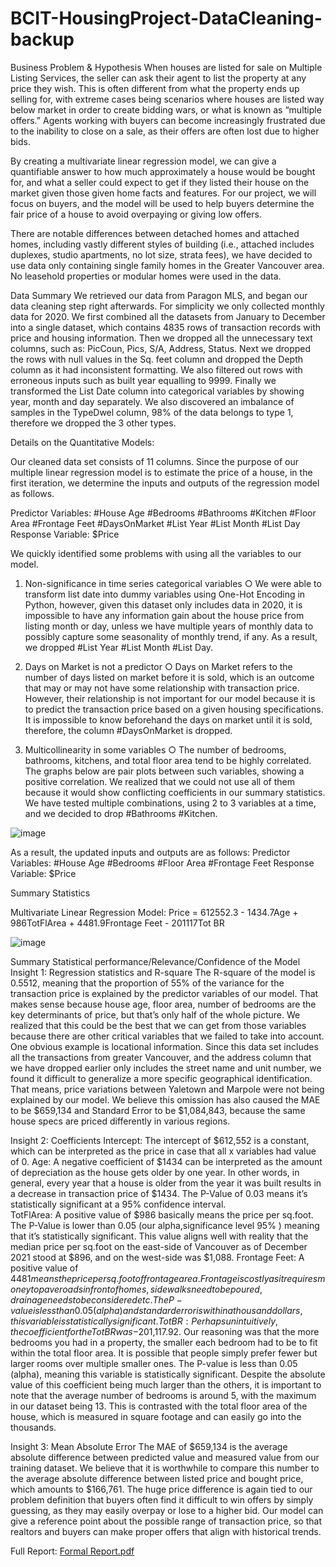 # BCIT-HousingProject-DataCleaning-backup

Business Problem & Hypothesis
When houses are listed for sale on Multiple Listing Services, the seller can ask their agent to list the property at any price they wish. This is often different from what the property ends up selling for, with extreme cases being scenarios where houses are listed way below market in order to create bidding wars, or what is known as “multiple offers.” Agents working with buyers can become increasingly frustrated due to the inability to close on a sale, as their offers are often lost due to higher bids. 

By creating a multivariate linear regression model, we can give a quantifiable answer to how much approximately a house would be bought for, and what a seller could expect to get if they listed their house on the market given those given home facts and features. For our project, we will focus on buyers, and the model will be used to help buyers determine the fair price of a house to avoid overpaying or giving low offers. 

There are notable differences between detached homes and attached homes, including vastly different styles of building (i.e., attached includes duplexes, studio apartments, no lot size, strata fees), we have decided to use data only containing single family homes in the Greater Vancouver area. No leasehold properties or modular homes were used in the data. 


Data Summary
We retrieved our data from Paragon MLS, and began our data cleaning step right afterwards. For simplicity we only collected monthly data for 2020. We first combined all the datasets from January to December into a single dataset, which contains 4835 rows of transaction records with price and housing information. Then we dropped all the unnecessary text columns, such as: PicCoun, Pics, S/A, Address, Status. Next we dropped the rows with null values in the Sq. feet column and dropped the Depth column as it had inconsistent formatting. We also filtered out rows with erroneous inputs such as built year equalling to 9999. Finally we transformed the List Date column into categorical variables by showing year, month and day separately. We also discovered an imbalance of samples in the TypeDwel column, 98% of the data belongs to type 1, therefore we dropped the 3 other types. 

Details on the Quantitative Models:

Our cleaned data set consists of 11 columns. Since the purpose of our multiple linear regression model is to estimate the price of a house, in the first iteration, we determine the inputs and outputs of the regression model as follows.

Predictor Variables: #House Age #Bedrooms #Bathrooms #Kitchen #Floor Area #Frontage Feet #DaysOnMarket #List Year #List Month #List Day
Response Variable: $Price

We quickly identified some problems with using all the variables to our model.

1.	Non-significance in time series categorical variables
○	We were able to transform list date into dummy variables using One-Hot Encoding in Python, however, given this dataset only includes data in 2020, it is impossible to have any information gain about the house price from listing month or day, unless we have multiple years of monthly data to possibly capture some seasonality of monthly trend, if any. As a result, we dropped #List Year #List Month #List Day.

2.	Days on Market is not a predictor
○	Days on Market refers to the number of days listed on market before it is sold, which is an outcome that may or may not have some relationship with transaction price. However, their relationship is not important for our model because it is to predict the transaction price based on a given housing specifications. It is impossible to know beforehand the days on market until it is sold, therefore, the column #DaysOnMarket is dropped. 

3.	Multicollinearity in some variables
○	The number of bedrooms, bathrooms, kitchens, and total floor area tend to be highly correlated. The graphs below are pair plots between such variables, showing a positive correlation. We realized that we could not use all of them because it would show conflicting coefficients in our summary statistics. We have tested multiple combinations, using 2 to 3 variables at a time, and we decided to drop #Bathrooms #Kitchen.

![image](https://user-images.githubusercontent.com/91990283/158269240-1aa83c8f-a69f-411a-9c2c-34cd0077b904.png)

As a result, the updated inputs and outputs are as follows: 
Predictor Variables: #House Age #Bedrooms #Floor Area #Frontage Feet 
Response Variable: $Price

Summary Statistics

Multivariate Linear Regression Model:
Price = 612552.3 - 1434.7Age + 986TotFlArea + 4481.9Frontage Feet - 201117Tot BR 

![image](https://user-images.githubusercontent.com/91990283/158269299-3e598fc6-9874-4c76-b993-cc53a7f641a0.png)

Summary Statistical performance/Relevance/Confidence of the Model
Insight 1: Regression statistics and R-square
The R-square of the model is 0.5512, meaning that the proportion of 55% of the variance for the transaction price is explained by the predictor variables of our model. That makes sense because house age, floor area, number of bedrooms are the key determinants of price, but that’s only half of the whole picture. We realized that this could be the best that we can get from those variables because there are other critical variables that we failed to take into account. One obvious example is locational information. Since this data set includes all the transactions from greater Vancouver, and the address column that we have dropped earlier only includes the street name and unit number, we found it difficult to generalize a more specific geographical identification. That means, price variations between Yaletown and Marpole were not being explained by our model. We believe this omission has also caused the MAE to be $659,134 and Standard Error to be $1,084,843, because the same house specs are priced differently in various regions. 

Insight 2: Coefficients
Intercept: The intercept of $612,552 is a constant, which can be interpreted as the price in case that all x variables had value of 0.
Age: A negative coefficient of $1434 can be interpreted as the amount of depreciation as the house gets older by one year. In other words, in general, every year that a house is older from the year it was built results in a decrease in transaction price of $1434. The P-Value of 0.03 means it’s statistically significant at a 95% confidence interval.     
TotFlArea: A positive value of $986 basically means the price per sq.foot. The P-Value is lower than 0.05 (our alpha,significance level 95% ) meaning that it’s statistically significant. This value aligns well with reality that the median price per sq.foot on the east-side of Vancouver as of December 2021 stood at $896, and on the west-side was $1,088. 
Frontage Feet: A positive value of $4481 means the price per sq.foot of frontage area. Frontage is costly as it requires money to pave roads in front of homes, sidewalks need to be poured, drainage needs to be considered etc. The P-value is less than 0.05 (alpha) and standard error is within a thousand dollars, this variable is statistically significant. 
Tot BR: Perhaps unintuitively, the coefficient for the Tot BR was -$201,117.92. Our reasoning was that the more bedrooms you had in a property, the smaller each bedroom had to be to fit within the total floor area. It is possible that people simply prefer fewer but larger rooms over multiple smaller ones. The P-value is less than 0.05 (alpha), meaning this variable is statistically significant. Despite the absolute value of this coefficient being much larger than the others, it is important to note that the average number of bedrooms is around 5, with the maximum in our dataset being 13. This is contrasted with the total floor area of the house, which is measured in square footage and can easily go into the thousands. 

Insight 3: Mean Absolute Error
The MAE of $659,134 is the average absolute difference between predicted value and measured value from our training dataset. We believe that it is worthwhile to compare this number to the average absolute difference between listed price and bought price, which amounts to $166,761. The huge price difference is again tied to our problem definition that buyers often find it difficult to win offers by simply guessing, as they may easily overpay or lose to a higher bid. Our model can give a reference point about the possible range of transaction price, so that realtors and buyers can make proper offers that align with historical trends. 

Full Report: [Formal Report.pdf](https://github.com/Au-Jonathan/BCIT-HousingProject-DataCleaning/files/8248880/Formal.Report.pdf)

